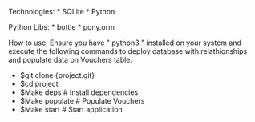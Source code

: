 Technologies:
    * SQLite
    * Python

Python Libs:
    * bottle
    * pony.orm


How to use:
Ensure you have " python3 " installed on your system and execute the following commands to deploy database with relathionships and populate data on Vouchers table.

- $git clone {project.git}
- $cd project
- $Make deps # Install dependencies
- $Make populate # Populate Vouchers
- $Make start # Start application